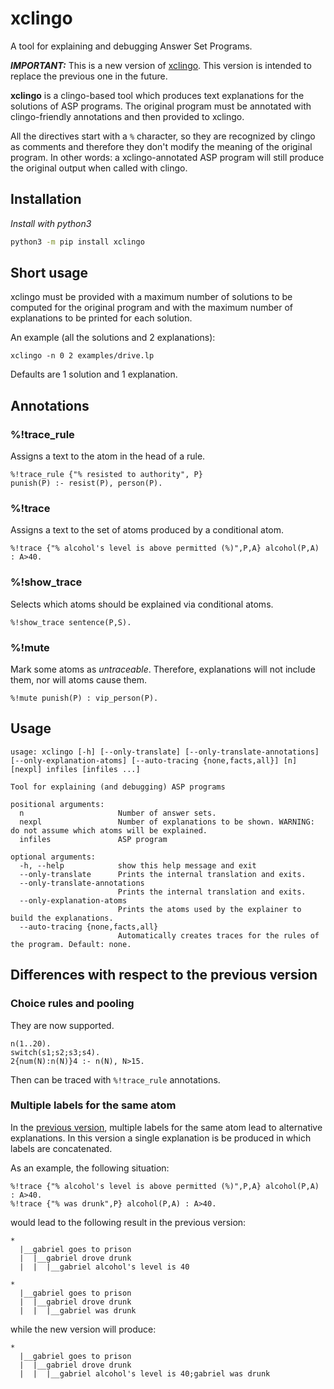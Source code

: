 # xclingo

A tool for explaining and debugging Answer Set Programs.

***IMPORTANT:*** This is a new version of [xclingo](https://github.com/bramucas/xclingo). This version is intended to replace the previous one in the future.

**xclingo** is a clingo-based tool which produces text explanations for the solutions of ASP programs. The original program must be annotated with clingo-friendly annotations and then provided to xclingo. 

All the directives start with a ```%``` character, so they are recognized by clingo as comments and therefore they don't modify the meaning of the original program. In other words: a xclingo-annotated ASP program will still produce the original output when called with clingo. 

## Installation
*Install with python3*

```bash
python3 -m pip install xclingo
```

## Short usage
xclingo must be provided with a maximum number of solutions to be computed for the original program and with the maximum number of explanations to be printed for each solution.

An example (all the solutions and 2 explanations):
```
xclingo -n 0 2 examples/drive.lp
```

Defaults are 1 solution and 1 explanation.

## Annotations

### %!trace_rule
Assigns a text to the atom in the head of a rule.
```
%!trace_rule {"% resisted to authority", P}
punish(P) :- resist(P), person(P).
```

### %!trace
Assigns a text to the set of atoms produced by a conditional atom.
```
%!trace {"% alcohol's level is above permitted (%)",P,A} alcohol(P,A) : A>40.
```

### %!show_trace
Selects which atoms should be explained via conditional atoms.
```
%!show_trace sentence(P,S).
```

### %!mute
Mark some atoms as *untraceable*. Therefore, explanations will not include them, nor will atoms cause them.
```
%!mute punish(P) : vip_person(P).
```

## Usage

```
usage: xclingo [-h] [--only-translate] [--only-translate-annotations] [--only-explanation-atoms] [--auto-tracing {none,facts,all}] [n] [nexpl] infiles [infiles ...]

Tool for explaining (and debugging) ASP programs

positional arguments:
  n                     Number of answer sets.
  nexpl                 Number of explanations to be shown. WARNING: do not assume which atoms will be explained.
  infiles               ASP program

optional arguments:
  -h, --help            show this help message and exit
  --only-translate      Prints the internal translation and exits.
  --only-translate-annotations
                        Prints the internal translation and exits.
  --only-explanation-atoms
                        Prints the atoms used by the explainer to build the explanations.
  --auto-tracing {none,facts,all}
                        Automatically creates traces for the rules of the program. Default: none.
```

## Differences with respect to the previous version

### Choice rules and pooling
They are now supported.
```
n(1..20).
switch(s1;s2;s3;s4).
2{num(N):n(N)}4 :- n(N), N>15.
```
Then can be traced with ```%!trace_rule``` annotations.

### Multiple labels for the same atom

In the [previous version](https://github.com/bramucas/xclingo), multiple labels for the same atom lead to alternative explanations. In this version a single explanation is be produced in which labels are concatenated.

As an example, the following situation:
```
%!trace {"% alcohol's level is above permitted (%)",P,A} alcohol(P,A) : A>40.
%!trace {"% was drunk",P} alcohol(P,A) : A>40.
```

would lead to the following result in the previous version:
```
*
  |__gabriel goes to prison
  |  |__gabriel drove drunk
  |  |  |__gabriel alcohol's level is 40

*
  |__gabriel goes to prison
  |  |__gabriel drove drunk
  |  |  |__gabriel was drunk
```

while the new version will produce:

```
*
  |__gabriel goes to prison
  |  |__gabriel drove drunk
  |  |  |__gabriel alcohol's level is 40;gabriel was drunk
```

###



